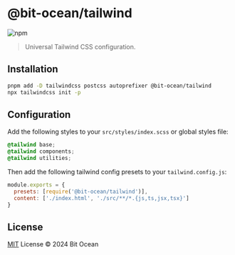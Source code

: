 # @bit-ocean/tailwind

![npm](https://img.shields.io/npm/v/@bit-ocean/tailwind?logo=tailwindcss&label=tailwind)

> Universal Tailwind CSS configuration.

## Installation

```bash
pnpm add -D tailwindcss postcss autoprefixer @bit-ocean/tailwind
npx tailwindcss init -p
```

## Configuration

Add the following styles to your `src/styles/index.scss` or global styles file:

```scss
@tailwind base;
@tailwind components;
@tailwind utilities;
```

Then add the following tailwind config presets to your `tailwind.config.js`:

```js
module.exports = {
  presets: [require('@bit-ocean/tailwind')],
  content: ['./index.html', './src/**/*.{js,ts,jsx,tsx}']
}
```

## License

[MIT](/LICENSE) License &copy; 2024 Bit Ocean
